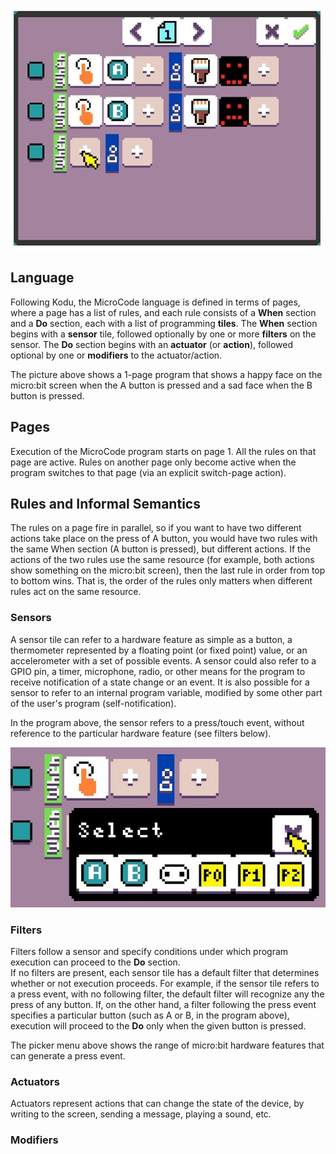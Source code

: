 ![Happy/Sad MicroCode program](/images/happy_sad.jpg)

## Language

Following Kodu, the MicroCode language is defined in terms of pages, where a page has a list of rules,
and each rule consists of a **When** section and a **Do** section, each with a list of programming
**tiles**. The **When** section begins with a **sensor** tile, followed optionally by one or more
**filters** on the sensor. The **Do** section begins with an **actuator** (or **action**), followed optional by one
or **modifiers** to the actuator/action.

The picture above shows a 1-page program that shows a happy face on the micro:bit screen when the A button is pressed and a sad face when the B button is pressed.

## Pages

Execution of the MicroCode program starts on page 1. All the rules on that page are active.
Rules on another page only become active when the program switches to that page (via an explicit
switch-page action).

## Rules and Informal Semantics

The rules on a page fire in parallel, so if you want to have two different actions take place
on the press of A button, you would have two rules with the same When section (A button is pressed),
but different actions. If the actions of the two rules use the same resource (for example, both actions
show something on the micro:bit screen), then the last rule in order from top to bottom wins. That is,
the order of the rules only matters when different rules act on the same resource.

### Sensors

A sensor tile can refer to a hardware feature as simple as a button,
a thermometer represented by a floating point (or fixed point) value, or an accelerometer with a set of possible events. A sensor could also refer to a GPIO pin, a timer, microphone, radio, or other means for the program to receive notification of a state change or an event. It is also possible for a sensor to refer to an internal program variable, modified by some other part of the user's program (self-notification).

In the program above, the sensor refers to a press/touch event, without reference to the particular hardware feature (see filters below).

![available filters for press/touch event](/images/pick_microbit.jpg)

### Filters

Filters follow a sensor and specify conditions under which program execution can proceed to the **Do** section.  
If no filters are present, each sensor tile has a default filter that determines whether or not execution
proceeds. For example, if the sensor tile refers to a press event, with no following filter, the default filter will recognize any the press of any button.
If, on the other hand, a filter following the press event specifies a particular
button (such as A or B, in the program above), execution will proceed to the **Do** only when the given button is pressed.

The picker menu above shows the range of micro:bit hardware features that can generate a press event.

### Actuators

Actuators represent actions that can change the state of the device, by writing to the screen, sending
a message, playing a sound, etc.

### Modifiers
